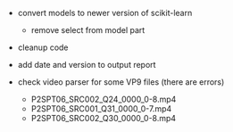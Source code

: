 * convert models to newer version of scikit-learn
    * remove select from model part
* cleanup code
* add date and version to output report

* check video parser for some VP9 files (there are errors)
    * P2SPT06\_SRC002\_Q24\_0000_0-8.mp4
    * P2SPT06\_SRC001\_Q31\_0000_0-7.mp4
    * P2SPT06\_SRC002\_Q30\_0000_0-8.mp4
